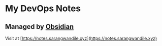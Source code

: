 # My DevOps Notes 
## Managed by [Obsidian](https://obsidian.md)
Visit at [https://notes.sarangwandile.xyz](https://notes.sarangwandile.xyz) 

